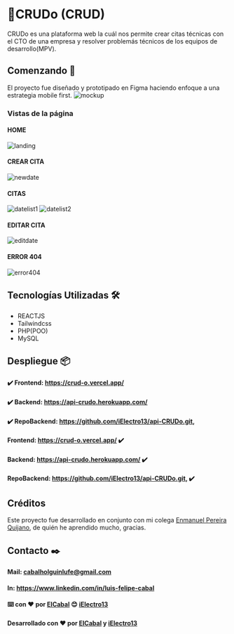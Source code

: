 # :date:CRUDo (CRUD)
CRUDo es una plataforma web la cuál nos permite crear citas técnicas con el CTO de una empresa y resolver problemás técnicos de los equipos de desarrollo(MPV).
## Comenzando 🚀
El proyecto fue diseñado y prototipado en Figma haciendo enfoque a una estrategia mobile first.
![mockup](https://user-images.githubusercontent.com/91229815/160482020-d311e80c-e76d-4124-9918-eab3228223fc.png)
### Vistas de la página 
#### HOME
![landing](https://user-images.githubusercontent.com/91229815/160482126-d80c98b0-4d00-4b49-b6a5-f6c6961dc19a.png)
#### CREAR CITA
![newdate](https://user-images.githubusercontent.com/91229815/160482310-cc90ac9d-c94d-4e26-b248-e1264f7dab89.png)
#### CITAS
![datelist1](https://user-images.githubusercontent.com/91229815/160482396-47fcf8ad-9f88-4158-be3e-dc03da2f9440.png)
![datelist2](https://user-images.githubusercontent.com/91229815/160482451-81679d99-9a3d-410e-994e-eeaac27b9ea9.png)
#### EDITAR CITA
![editdate](https://user-images.githubusercontent.com/91229815/160482858-abc8fe78-4d05-4b3b-832c-221967e3f8b2.png)
#### ERROR 404
![error404](https://user-images.githubusercontent.com/91229815/160482944-a970adde-a594-40dc-8dff-1999d22a31d8.png)
## Tecnologías Utilizadas 🛠️
* REACTJS
* Tailwindcss
* PHP(POO)
* MySQL
## Despliegue 📦

#### ✔️ Frontend: https://crud-o.vercel.app/
#### ✔️ Backend: https://api-crudo.herokuapp.com/
#### ✔️ RepoBackend: https://github.com/iElectro13/api-CRUDo.git,
####  Frontend: https://crud-o.vercel.app/ ✔️
####  Backend: https://api-crudo.herokuapp.com/ ✔️
####  RepoBackend: https://github.com/iElectro13/api-CRUDo.git, ✔️

## Créditos 
Este proyecto fue desarrollado en conjunto con mi colega [Enmanuel Pereira Quijano](https://github.com/iElectro13), de quién he aprendido mucho, gracias.
## Contacto ✒️

#### Mail: cabalholguinlufe@gmail.com 
#### In: https://www.linkedin.com/in/luis-felipe-cabal


#### ⌨️ con ❤️ por [ElCabal](https://github.com/ElCabal) 😊 [iElectro13](https://github.com/iElectro13)
#### Desarrollado con ❤️ por [ElCabal](https://github.com/ElCabal) y [iElectro13](https://github.com/iElectro13)
